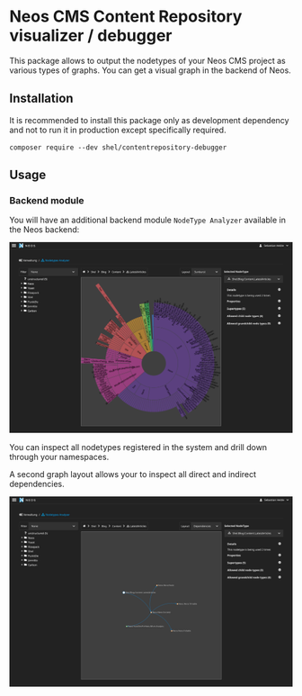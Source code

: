 # Neos CMS Content Repository visualizer / debugger

This package allows to output the nodetypes of your Neos CMS project
as various types of graphs. You can get a visual graph in the backend 
of Neos.

## Installation

It is recommended to install this package only as development
dependency and not to run it in production except specifically required.

    composer require --dev shel/contentrepository-debugger
    
## Usage

### Backend module

You will have an additional backend module `NodeType Analyzer` available in the Neos backend:

![Neos NodeType Analyzer Backendmodule](Documentation/Images/NodeTypeAnalyzer.png "NodeType Analyzer")

You can inspect all nodetypes registered in the system and
drill down through your namespaces.

A second graph layout allows your to inspect all direct and indirect dependencies.

![Dependency inspection](Documentation/Images/NodeTypeDependencies.png "Dependency inspection")
 
